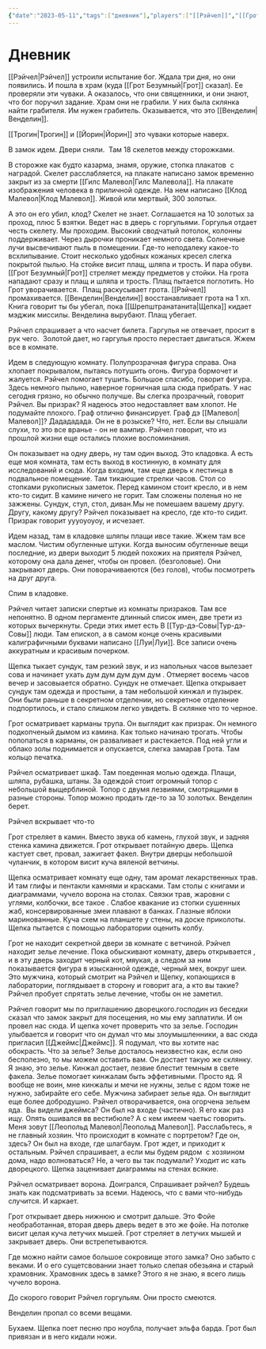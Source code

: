```yaml
---
{"date":"2023-05-11","tags":["дневник"],"players":["[[Рэйчел]]","[[Грот Безумный]]","[[Шрепштранатанита]]"],"campaign":"GG Dungeon","metadated":true,"dg-publish":true,"previous-session":"[[4 мая 2023]]","next-session":"[[16 мая 2023]]","permalink":"/11-maya-2023/","dgPassFrontmatter":true}
---
```



# Дневник

[[Рэйчел\|Рэйчел]] устроили испытание бог. Ждала три дня, но они появились. И пошла в храм (куда [[Грот Безумный\|Грот]] сказал). Ее проверяли эти чуваки. А оказалось, что они священники, и они знают, что бог поручил задание. Храм они не грабили. У них была склянка найти грабителя. Им нужен грабитель. Оказывается, что это [[Венделин\|Венделин]].

[[Трогин\|Трогин]] и [[Йорин\|Йорин]] это чуваки которые наверх.

В замок идем. Двери сняли.  Там 18 скелетов между сторожками.

В сторожке как будто казарма, знамя, оружие, стопка плакатов  с наградой. Скелет расслабляется, на плакате написано замок временно закрыт из за смерти [[Гилс Малевол\|Гилс Малевола]]. На плакате изображения человека в приличной одежде. На нем написано [[Клод Малевол\|Клод Малевол]]. Живой или мертвый, 300 золотых.

А это он его убил, клод? Скелет не знает. Соглашается на 10 золотых за проход, плюс 5 взятки. Ведет нас в дверь с горгульями. Горгулья отдает честь скелету. Мы проходим. Высокий сводчатый потолок, колонны поддерживает. Через дырочки проникает немного света. Солнечные лучи высвечивают пыль в помещении. Где-то неподалеку какое-то всхлипывание. Стоит несколько удобных кожаных кресел слегка покрытой пылью. На стойке висит плащ, шляпа и трость. И пара обуви. [[Грот Безумный\|Грот]] стреляет между предметов у стойки. На грота нападают сразу и плащ и шляпа и трость. Плащ пытается поглотить. Но Грот уворачивается.  Плащ раскусывает грота. [[Рэйчел]] промахивается. [[Венделин\|Венделин]] восстанавливает грота на 1 хп. Книга говорит ты бы убегал, пока [[Шрепштранатанита\|Щепка]] кидает мэджик миссилы. Венделина вырубают. Плащ убегает.

Рэйчел спрашивает а что насчет билета. Гаргулья не отвечает, просит в рук чего.  Золотой дает, но гаргулья просто перестает двигаться. Жжем все в комнате.

Идем в следующую комнату. Полупрозрачная фигура справа. Она хлопает покрывалом, пытаясь потушить огонь. Фигура бормочет и жалуется. Рэйчел помогает тушить. Большое спасибо, говорит фигура. Здесь немного пыльно, наверное горничная шла сюда прибрать. У нас сегодня грязно, но обычно получше. Вы слегка прозрачный, говорит Рэйчел. Вы призрак? Я надеюсь этоо недоставляет вам хлопот. Не подумайте плохого. Граф отлично финансирует. Граф дэ [[Малевол\|Малевол]]? Дадададада. Он не в розыске? Что, нет. Если вы слышали слухи, то это все вранье - он не вампир. Рэйчел говорит, что из прошлой жизни еще остались плохие воспоминания.

Он показывает на одну дверь, ну там один выход. Это кладовка. А есть еще моя комната, там есть выход в костинную, в комнату для исследований и сюда. Когда входим, там еще дверь к лестинца в подвальное помещение. Там тикающие стрелки часов. Стол со стопками рукописных заметок. Перед камином стоит кресло, и в нем кто-то сидит. В камине ничего не горит. Там сложены поленья но не зажжены. Сундук, стул, стол, диван.Мы не помешаем вашему другу. Другу, какому другу? Рэйчел показывает на кресло, где кто-то сидит. Призрак говорит уууоуоуоу, и исчезает.

Идем назад, там в кладовке шляпы плащи ивсе такие. Жжем там все маслом. Чистим обугленные штуки. Когда выносим обугленные вещи последние, из двери выходит 5 людей похожих на приятеля Рэйчел, которому она дала денег, чтобы он провел. (безголовые). Они закрывают дверь. Они поворачиваеются (без голов), чтобы посмотреть на друг друга.

Спим в кладовке.

Рэйчел читает записки спертые из комнаты призраков. Там все непонятно. В одном пергаменте длинный список имен, две трети из которых вычеркнуты. Среди этих имет есть В [[Тур-дэ-Совы\|Тур-дэ-Совы]] люди. Там епископ, а в самом конце очень красивыми калиграфичными буквами написано [[Луи\|Луи]]. Все записи очень аккуратным и красивым почерком.

Щепка тыкает сундук, там резкий звук, и из напольных часов вылезает сова и начинает ухать дум дум дум дум дум . Отмеряет восемь часов вечер и засовыается обратно. Сундук не отмечает. Щепка открывает сундук там одежда и простыни, а там небольшой кинжал и пузырек. Они были раньше в секретном отделении, но секретное отделение подпортилось, и стало слишком легко увидеть. В склянке что то черное.

Грот осматривает карманы трупа. Он выглядит как призрак. Он немного подкопченый дымом из камина. Как только начинаю трогать. Чтобы попопаться в карманы, он разваливает и растекается. Под ней угли и облако золы поднимается и опускается, слегка замарав Грота. Там кольцо печатка.

Рэйчел осматривает шкаф. Там поеденная молью одежда. Плащи, шляпа, рубашка, штаны. За одеждой стоит огромный топор с небольшой выщерблиной. Топор с двумя лезвиями, смотрящими в разные стороны. Топор можно продать где-то за 10 золотых. Венделин берет.

Рэйчел вскрывает что-то

Грот стреляет в камин. Вместо звука об камень, глухой звук, и задняя стенка камина движется. Грот открывает потайную дверь. Щепка кастует свет, провал, зажигает факел. Внутри дверцы небольшой чуланчик, в котором висит куча вяленой ветчины.

Щепка осматривает комнату еще одну, там аромат лекарственных трав. И там глифы и пентакли камнями и красками. Там столы с книгами и диаграммами, чучело ворона на столах. Связки трав, жаровни с углями, колбочки, все такое . Слабое квакание из стопки сушенных жаб, консервированные змеи плавают в банках. Глазные яблоки маринованные. Куча схем на планшете у стены, на доске приколоты. Щепка пытается с помощью лаборатории оценить колбу.

Грот не находит секретной двери зв комнате с ветчиной. Рэйчел находит зелье лечение. Пока обыскивают комнату, дверь открывается , и в эту дверь заходит черный кот, мяукая, а следом за ним показывается фигура в изысканной одежде, черный мех, вокруг шеи. Это мужчина, который смотрит на Рэйчел и Щепку, копающихся в лаборатории, поглядывает в сторону и говорит ага, а кто вы такие? Рэйчел пробует спрятать зелье лечение, чтобы он не заметил.

Рэйчел говорит мы по приглашению дворецкого.господин из беседки сказал что замок закрыт для посещения, но мы ему заплатили. И он провел нас сюда. И щепка хочет проверить что за зелье. Господин улыбвается и говорит что он думал что мы злоумышленники, а вас сюда пригласил [[Джеймс\|Джеймс]]. Я подумал, что вы хотите нас обокрасть. Что за зелье? Зелье досталось неизвестно как, если оно бесполезно, то мы можем оставить вам. Он достает такую же склянку. Я знаю, это зелье. Кинжал достает, лезвие блестит темным в свете факела. Зелье помогает кинжалам быть эффетивными. Просто яд. Я вообще не воин, мне кинжалы и мечи не нужны, зелье с ядом тоже не нужно, забирайте его себе. Мужчина забирает зелье яда. Он выглядит еще более добродушно. Рэйчел отворачивается, она огорчена зельем яда.  Вы видели джеймса? Он был на входе (частично). Я его как раз ищу. Опять ошивался вв вестибюле? А с кем имеем чаетьс говорить. Меня зовут [[Леопольд Малевол\|Леопольд Малевол]]. Расслабьтесь, я не главный хозяин. Что происходит в комнате с портретом? Где он, здесь? Он был на входе, где шлагбаум. Грот ждет, и приходит к остальным. Рэйчел спрашивает, а если мы будем рядом  с хозяином дома, надо волноваться? Не, а чего вы так подумали? Уходит ис кать дворецкого. Щепка заценивает диаграммы на стенах всякие.

Рэйчел осматривает ворона. Доигрался, Спрашивает рэйчел? Будешь знать как подсматривать за всеми. Надеюсь, что с вами что-нибудь случится. И каркает.

Грот открывает дверь нижнюю и смотрит дальше. Это Фойе необработанная, вторая дверь дверь ведет в это же фойе. На потолке висит целая куча летучих мышей. Грот стреляет в летучих мышей и закрывает дверь. Они встрепетываются.

Где можно найти самое большое сокровище этого замка? Оно забыто с веками. И о его сущетсвовании знает только слепая обезьяна и старый храмовник. Храмовник здесь в замке? Этого я не знаю, я всего лишь чучело ворона.

До скорого говорит Рэйчел горгульям. Они просто смеются.

Венделин пропал со всеми вещами.

Бухаем. Щепка поет песню про ноубла, получает эльфа барда. Грот был привязан и в него кидали ножи.